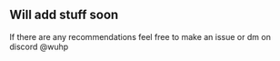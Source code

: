 ## Will add stuff soon
If there are any recommendations feel free to make an issue or dm on discord @wuhp
